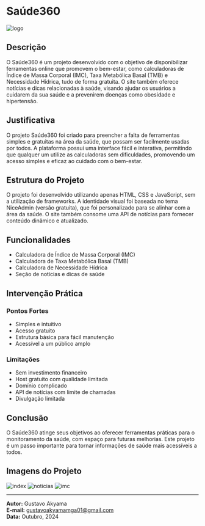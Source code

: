 # Saúde360

![logo](https://github.com/user-attachments/assets/acb541f7-5bfe-4de9-9be5-8cf121d20b07)

## Descrição

O Saúde360 é um projeto desenvolvido com o objetivo de disponibilizar ferramentas online que promovem o bem-estar, como calculadoras de Índice de Massa Corporal (IMC), Taxa Metabólica Basal (TMB) e Necessidade Hídrica, tudo de forma gratuita. O site também oferece notícias e dicas relacionadas à saúde, visando ajudar os usuários a cuidarem da sua saúde e a prevenirem doenças como obesidade e hipertensão.

## Justificativa

O projeto Saúde360 foi criado para preencher a falta de ferramentas simples e gratuitas na área da saúde, que possam ser facilmente usadas por todos. A plataforma possui uma interface fácil e interativa, permitindo que qualquer um utilize as calculadoras sem dificuldades, promovendo um acesso simples e eficaz ao cuidado com o bem-estar.

## Estrutura do Projeto

O projeto foi desenvolvido utilizando apenas HTML, CSS e JavaScript, sem a utilização de frameworks. A identidade visual foi baseada no tema NiceAdmin (versão gratuita), que foi personalizado para se alinhar com a área da saúde. O site também consome uma API de notícias para fornecer conteúdo dinâmico e atualizado.

## Funcionalidades

- Calculadora de Índice de Massa Corporal (IMC)
- Calculadora de Taxa Metabólica Basal (TMB)
- Calculadora de Necessidade Hídrica
- Seção de notícias e dicas de saúde

## Intervenção Prática

### Pontos Fortes

- Simples e intuitivo
- Acesso gratuito
- Estrutura básica para fácil manutenção
- Acessível a um público amplo

### Limitações

- Sem investimento financeiro
- Host gratuito com qualidade limitada
- Domínio complicado
- API de notícias com limite de chamadas
- Divulgação limitada

## Conclusão

O Saúde360 atinge seus objetivos ao oferecer ferramentas práticas para o monitoramento da saúde, com espaço para futuras melhorias. Este projeto é um passo importante para tornar informações de saúde mais acessíveis a todos.

## Imagens do Projeto

![index](https://github.com/user-attachments/assets/709281ef-1ebe-45eb-961c-cc33d4f16329)
![noticias](https://github.com/user-attachments/assets/5aee9c54-57f2-4c13-91e1-baa1c1d4a61e)
![imc](https://github.com/user-attachments/assets/60c895c8-c1f5-4263-bc70-b54924fa085d)

---

**Autor:** Gustavo Akyama  
**E-mail:** gustavoakyamamga01@gmail.com  
**Data:** Outubro, 2024
